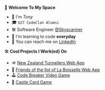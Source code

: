 🤖 **Welcome To My Space**
* 👋 I'm *Tony*
* 🎓 ```G27 CodeClan Alumni```
* 🛠️ Software Engineer [@Skyscanner](https://github.com/Skyscanner)
* 🌱 I'm learning to code **everyday**
* 📮 You can reach me on [LinkedIn](https://www.linkedin.com/in/anthony-byledbal/)

🛠️ **Cool Projects I Work(ed) On**
* 🪖 [New Zealand Tunnellers Web App](https://www.nztunnellers.com)
* 🤝 [Friends of the &icirc;lot of La Boisselle Web App](https://www.ilotdelaboisselle.com)
* 🕹️ [Code Breaker Video Game](https://github.com/PrinsWillem/CodeBreaker)
* 🏰 [Castle Card Game](https://github.com/PrinsWillem/castle_game_project)
